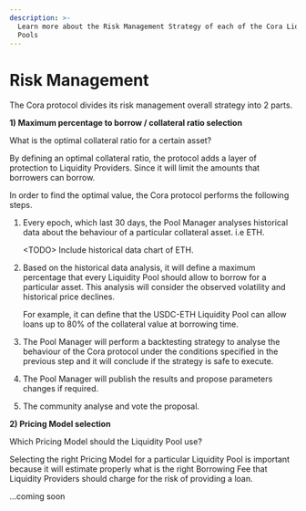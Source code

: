 ```yaml
---
description: >-
  Learn more about the Risk Management Strategy of each of the Cora Liquidity
  Pools
---
```


# Risk Management

The Cora protocol divides its risk management overall strategy into 2 parts.

**1) Maximum percentage to borrow / collateral ratio selection**

What is the optimal collateral ratio for a certain asset?

By defining an optimal collateral ratio, the protocol adds a layer of protection to Liquidity Providers. Since it will limit the amounts that borrowers can borrow.

In order to find the optimal value, the Cora protocol performs the following steps.

1.  Every epoch, which last 30 days, the Pool Manager analyses historical data about the behaviour of a particular collateral asset. i.e ETH.

    \<TODO> Include historical data chart of ETH.
2.  Based on the historical data analysis, it will define a maximum percentage that every Liquidity Pool should allow to borrow for a particular asset. This analysis will consider the observed volatility and historical price declines.  &#x20;

    For example, it can define that the USDC-ETH Liquidity Pool can allow loans up to 80% of the collateral value at borrowing time.
3. The Pool Manager will perform a backtesting strategy to analyse the behaviour of the Cora protocol under the conditions specified in the previous step and it will conclude if the strategy is safe to execute.
4. The Pool Manager will publish the results and propose parameters changes if required.
5. The community analyse and vote the proposal.

**2) Pricing Model selection**

Which Pricing Model should the Liquidity Pool use?

Selecting the right Pricing Model for a particular Liquidity Pool is important because it will estimate properly what is the right Borrowing Fee that Liquidity Providers should charge for the risk of providing a loan.

...coming soon






